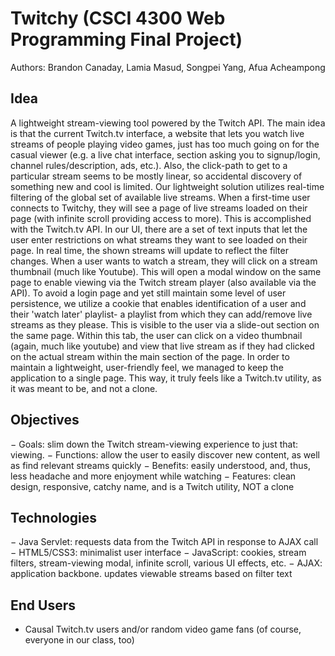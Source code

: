 # Twitchy (CSCI 4300 Web Programming Final Project)

Authors: Brandon Canaday, Lamia Masud, Songpei Yang, Afua Acheampong

## Idea

A lightweight stream-viewing tool powered by the Twitch API. The main idea is that the current Twitch.tv interface, a website that lets you watch live streams of people playing video games, just has too much going on for the casual viewer (e.g. a live chat interface, section asking you to signup/login, channel rules/description, ads, etc.). Also, the click-path to get to a particular stream seems to be mostly linear, so accidental discovery of something new and cool is limited. Our lightweight solution utilizes real-time filtering of the global set of available live streams. When a first-time user connects to Twitchy, they wilI see a page of live streams loaded on their page (with infinite scroll providing access to more). This is accomplished with the Twitch.tv API. In our UI, there are a set of text inputs that let the user enter restrictions on what streams they want to see loaded on their page. In real time, the shown streams will update to reflect the filter changes. When a user wants to watch a stream, they will click on a stream thumbnail (much like Youtube). This will open a modal window on the same page to enable viewing via the Twitch stream player (also available via the API). To avoid a login page and yet still maintain some level of user persistence, we utilize a cookie that enables identification of a user and their 'watch later' playlist- a playlist from which they can add/remove live streams as they please. This is visible to the user via a slide-out section on the same page. Within this tab, the user can click on a video thumbnail (again, much like youtube) and view that live stream as if they had clicked on the actual stream within the main section of the page. In order to maintain a lightweight, user-friendly feel, we managed to keep the application to a single page. This way, it truly feels like a Twitch.tv utility, as it was meant to be, and not a clone.

## Objectives

−	Goals: slim down the Twitch stream-viewing experience to just that: viewing. 
−	Functions: allow the user to easily discover new content, as well as find relevant streams quickly
−	Benefits: easily understood, and, thus, less headache and more enjoyment while watching
−	Features: clean design, responsive, catchy name, and is a Twitch utility, NOT a clone

## Technologies
−	Java Servlet: requests data from the Twitch API in response to AJAX call  
−	HTML5/CSS3: minimalist user interface
−	JavaScript: cookies, stream filters, stream-viewing modal, infinite scroll, various UI effects, etc.
−	AJAX: application backbone. updates viewable streams based on filter text

## End Users
-   Causal Twitch.tv users and/or random video game fans (of course, everyone in our class, too)
